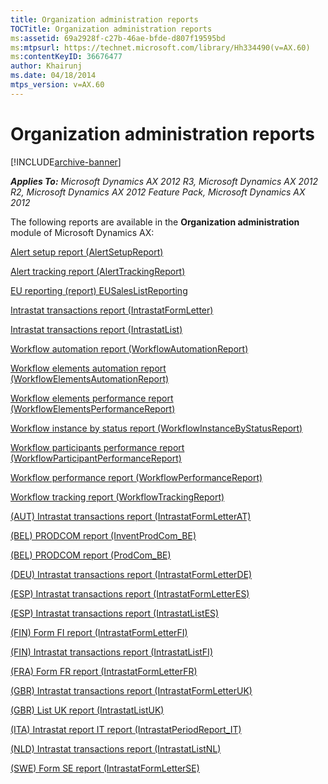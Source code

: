```yaml
---
title: Organization administration reports
TOCTitle: Organization administration reports
ms:assetid: 69a2928f-c27b-46ae-bfde-d807f19595bd
ms:mtpsurl: https://technet.microsoft.com/library/Hh334490(v=AX.60)
ms:contentKeyID: 36676477
author: Khairunj
ms.date: 04/18/2014
mtps_version: v=AX.60
---
```


# Organization administration reports 


[!INCLUDE[archive-banner](includes/archive-banner.md)]


_**Applies To:** Microsoft Dynamics AX 2012 R3, Microsoft Dynamics AX 2012 R2, Microsoft Dynamics AX 2012 Feature Pack, Microsoft Dynamics AX 2012_

The following reports are available in the **Organization administration** module of Microsoft Dynamics AX:

[Alert setup report (AlertSetupReport)](alert-setup-report-alertsetupreport.md)

[Alert tracking report (AlertTrackingReport)](alert-tracking-report-alerttrackingreport.md)

[EU reporting (report) EUSalesListReporting](eu-reporting-report-eusaleslistreporting.md)

[Intrastat transactions report (IntrastatFormLetter)](intrastat-transactions-report-intrastatformletter.md)

[Intrastat transactions report (IntrastatList)](intrastat-transactions-report-intrastatlist.md)

[Workflow automation report (WorkflowAutomationReport)](workflow-automation-report-workflowautomationreport.md)

[Workflow elements automation report (WorkflowElementsAutomationReport)](workflow-elements-automation-report-workflowelementsautomationreport.md)

[Workflow elements performance report (WorkflowElementsPerformanceReport)](workflow-elements-performance-report-workflowelementsperformancereport.md)

[Workflow instance by status report (WorkflowInstanceByStatusReport)](workflow-instance-by-status-report-workflowinstancebystatusreport.md)

[Workflow participants performance report (WorkflowParticipantPerformanceReport)](workflow-participants-performance-report-workflowparticipantperformancereport.md)

[Workflow performance report (WorkflowPerformanceReport)](workflow-performance-report-workflowperformancereport.md)

[Workflow tracking report (WorkflowTrackingReport)](workflow-tracking-report-workflowtrackingreport.md)

[(AUT) Intrastat transactions report (IntrastatFormLetterAT)](aut-intrastat-transactions-report-intrastatformletterat.md)

[(BEL) PRODCOM report (InventProdCom\_BE)](bel-prodcom-report-inventprodcom-be.md)

[(BEL) PRODCOM report (ProdCom\_BE)](bel-prodcom-report-prodcom-be.md)

[(DEU) Intrastat transactions report (IntrastatFormLetterDE)](deu-intrastat-transactions-report-intrastatformletterde.md)

[(ESP) Intrastat transactions report (IntrastatFormLetterES)](esp-intrastat-transactions-report-intrastatformletteres.md)

[(ESP) Intrastat transactions report (IntrastatListES)](esp-intrastat-transactions-report-intrastatlistes.md)

[(FIN) Form FI report (IntrastatFormLetterFI)](fin-form-fi-report-intrastatformletterfi.md)

[(FIN) Intrastat transactions report (IntrastatListFI)](fin-intrastat-transactions-report-intrastatlistfi.md)

[(FRA) Form FR report (IntrastatFormLetterFR)](fra-form-fr-report-intrastatformletterfr.md)

[(GBR) Intrastat transactions report (IntrastatFormLetterUK)](gbr-intrastat-transactions-report-intrastatformletteruk.md)

[(GBR) List UK report (IntrastatListUK)](gbr-list-uk-report-intrastatlistuk.md)

[(ITA) Intrastat report IT report (IntrastatPeriodReport\_IT)](ita-intrastat-report-it-report-intrastatperiodreport-it.md)

[(NLD) Intrastat transactions report (IntrastatListNL)](nld-intrastat-transactions-report-intrastatlistnl.md)

[(SWE) Form SE report (IntrastatFormLetterSE)](swe-form-se-report-intrastatformletterse.md)

  


